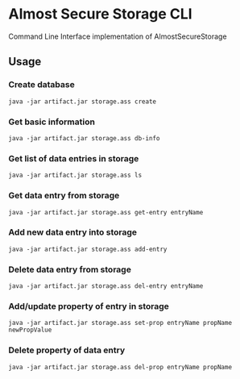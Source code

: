 # Almost Secure Storage CLI
Command Line Interface implementation of AlmostSecureStorage

## Usage
### Create database
```shell
java -jar artifact.jar storage.ass create
```

### Get basic information
```shell
java -jar artifact.jar storage.ass db-info
```

### Get list of data entries in storage
```shell
java -jar artifact.jar storage.ass ls
```

### Get data entry from storage
```shell
java -jar artifact.jar storage.ass get-entry entryName
```

### Add new data entry into storage
```shell
java -jar artifact.jar storage.ass add-entry
```

### Delete data entry from storage
```shell
java -jar artifact.jar storage.ass del-entry entryName
```

### Add/update property of entry in storage
```shell
java -jar artifact.jar storage.ass set-prop entryName propName newPropValue
```

### Delete property of data entry
```shell
java -jar artifact.jar storage.ass del-prop entryName propName
```